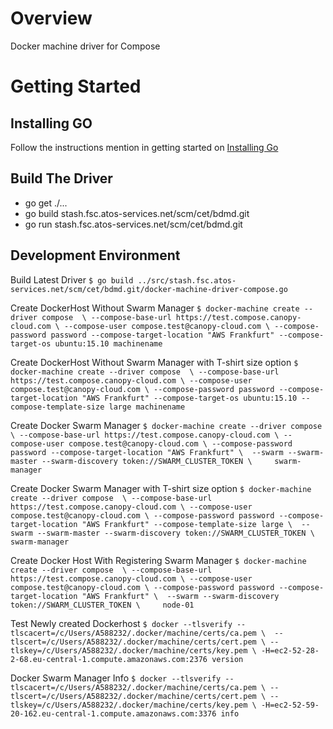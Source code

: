 Overview
========

Docker machine driver for Compose

Getting Started
===============

Installing GO
-------------

Follow the instructions mention in getting started on [Installing Go](https://golang.org/doc/)


Build The Driver
----------------
- go get ./...
- go build stash.fsc.atos-services.net/scm/cet/bdmd.git
- go run stash.fsc.atos-services.net/scm/cet/bdmd.git

Development Environment
-----------------------

Build Latest Driver
`$ go build ../src/stash.fsc.atos-services.net/scm/cet/bdmd.git/docker-machine-driver-compose.go`

Create DockerHost Without Swarm Manager
`$ docker-machine create --driver compose  \
    --compose-base-url https://test.compose.canopy-cloud.com \
    --compose-user compose.test@canopy-cloud.com \
    --compose-password password --compose-target-location "AWS Frankfurt" --compose-target-os ubuntu:15.10 machinename`

Create DockerHost Without Swarm Manager with T-shirt size option
`$ docker-machine create --driver compose  \
    --compose-base-url https://test.compose.canopy-cloud.com \
    --compose-user compose.test@canopy-cloud.com \
    --compose-password password --compose-target-location "AWS Frankfurt" --compose-target-os ubuntu:15.10 --compose-template-size large machinename`    
    
Create Docker Swarm Manager
`$ docker-machine create --driver compose  \
    --compose-base-url https://test.compose.canopy-cloud.com \
    --compose-user compose.test@canopy-cloud.com \
    --compose-password password --compose-target-location "AWS Frankfurt" \ 
    --swarm --swarm-master --swarm-discovery token://SWARM_CLUSTER_TOKEN \    
    swarm-manager`

Create Docker Swarm Manager with T-shirt size option
`$ docker-machine create --driver compose  \
    --compose-base-url https://test.compose.canopy-cloud.com \
    --compose-user compose.test@canopy-cloud.com \
    --compose-password password --compose-target-location "AWS Frankfurt" --compose-template-size large \ 
    --swarm --swarm-master --swarm-discovery token://SWARM_CLUSTER_TOKEN \    
    swarm-manager`    
    
Create Docker Host With Registering Swarm Manager
`$ docker-machine create --driver compose  \
    --compose-base-url https://test.compose.canopy-cloud.com \
    --compose-user compose.test@canopy-cloud.com \
    --compose-password password --compose-target-location "AWS Frankfurt" \ 
    --swarm --swarm-discovery token://SWARM_CLUSTER_TOKEN \    
    node-01`    
    

Test Newly created Dockerhost
`$ docker --tlsverify --tlscacert=/c/Users/A588232/.docker/machine/certs/ca.pem \ 
    --tlscert=/c/Users/A588232/.docker/machine/certs/cert.pem \
    --tlskey=/c/Users/A588232/.docker/machine/certs/key.pem \
    -H=ec2-52-28-2-68.eu-central-1.compute.amazonaws.com:2376 version`
    
Docker Swarm Manager Info
`$ docker --tlsverify --tlscacert=/c/Users/A588232/.docker/machine/certs/ca.pem \
    --tlscert=/c/Users/A588232/.docker/machine/certs/cert.pem \
    --tlskey=/c/Users/A588232/.docker/machine/certs/key.pem \
    -H=ec2-52-59-20-162.eu-central-1.compute.amazonaws.com:3376 info`    
    